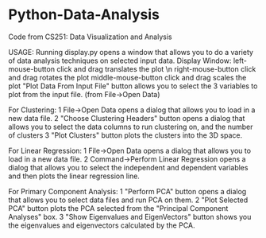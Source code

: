 # Python-Data-Analysis
Code from CS251: Data Visualization and Analysis

USAGE:
Running display.py opens a window that allows you to do a variety of data analysis techniques on selected input data.
Display Window:
  left-mouse-button click and drag translates the plot \n
  right-mouse-button click and drag rotates the plot
  middle-mouse-button click and drag scales the plot
  "Plot Data From Input File" button allows you to select the 3 variables to plot from the input file. (from File->Open Data)
  
For Clustering:
  1 File->Open Data opens a dialog that allows you to load in a new data file.
  2 "Choose Clustering Headers" button opens a dialog that allows you to select the data columns to run clustering on, and the number of clusters
  3 "Plot Clusters" button plots the clusters into the 3D space.
  
  For Linear Regression:
    1 File->Open Data opens a dialog that allows you to load in a new data file.
    2 Command->Perform Linear Regression opens a dialog that allows you to select the independent and dependent variables and then plots the linear regression line.
    
For Primary Component Analysis:
  1 "Perform PCA" button opens a dialog that allows you to select data files and run PCA on them.
  2 "Plot Selected PCA" button plots the PCA selected from the "Principal Component Analyses" box.
  3 "Show Eigenvalues and EigenVectors" button shows you the eigenvalues and eigenvectors calculated by the PCA.
